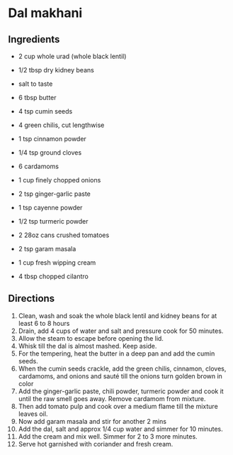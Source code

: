 Dal makhani
===========

Ingredients
-----------

- 2 cup whole urad (whole black lentil)
- 1/2 tbsp dry kidney beans
- salt to taste

- 6 tbsp butter
- 4 tsp cumin seeds

- 4 green chilis, cut lengthwise
- 1 tsp cinnamon powder
- 1/4 tsp ground cloves
- 6 cardamoms
- 1 cup finely chopped onions

- 2 tsp ginger-garlic paste
- 1 tsp cayenne powder
- 1/2 tsp turmeric powder
- 2 28oz cans crushed tomatoes
- 2 tsp garam masala

- 1 cup fresh wipping cream
- 4 tbsp chopped cilantro


Directions
----------

1. Clean, wash and soak the whole black lentil and kidney beans for at least 6 to 8 hours
2. Drain, add 4 cups of water and salt and pressure cook for 50 minutes.
3. Allow the steam to escape before opening the lid.
4. Whisk till the dal is almost mashed. Keep aside.
5. For the tempering, heat the butter in a deep pan and add the cumin seeds.
6. When the cumin seeds crackle, add the green chilis, cinnamon, cloves, cardamoms, and onions and sauté till the onions turn golden brown in color
7. Add the ginger-garlic paste, chili powder, turmeric powder and cook it until the raw smell goes away. Remove cardamom from mixture.
8. Then add tomato pulp and cook over a medium flame till the mixture leaves oil.
9. Now add garam masala and stir for another 2 mins
10. Add the dal, salt and approx 1/4 cup water and simmer for 10 minutes.
11. Add the cream and mix well. Simmer for 2 to 3 more minutes.
12. Serve hot garnished with coriander and fresh cream.
